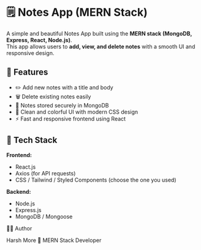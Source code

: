 # 🗒️ Notes App (MERN Stack)

A simple and beautiful Notes App built using the **MERN stack (MongoDB, Express, React, Node.js)**.  
This app allows users to **add, view, and delete notes** with a smooth UI and responsive design.


## 🚀 Features

- ✏️ Add new notes with a title and body
- 🗑️ Delete existing notes easily
- 💾 Notes stored securely in MongoDB
- 🎨 Clean and colorful UI with modern CSS design
- ⚡ Fast and responsive frontend using React


## 🧩 Tech Stack

**Frontend:**
- React.js
- Axios (for API requests)
- CSS / Tailwind / Styled Components (choose the one you used)

**Backend:**
- Node.js
- Express.js
- MongoDB / Mongoose
  

🧑‍💻 Author

Harsh More
💼 MERN Stack Developer


 
 
